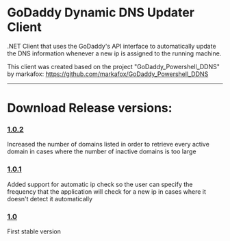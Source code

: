 # GoDaddy Dynamic DNS Updater Client
.NET Client that uses the GoDaddy's API interface to automatically update the DNS information whenever 
a new ip is assigned to the running machine.

This client was created based on the project "GoDaddy_Powershell_DDNS" by markafox: https://github.com/markafox/GoDaddy_Powershell_DDNS

---

# Download Release versions:
### [1.0.2](Release/1.0.2.7z)

Increased the number of domains listed in order to retrieve every active domain in cases where the number of inactive domains is too large

### [1.0.1](Release/1.0.1.7z)

Added support for automatic ip check so the user can specify the frequency that the application will check for a new ip in cases where it doesn't detect it automatically

### [1.0](Release/1.0.7z)

First stable version
